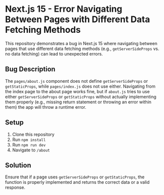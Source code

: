 # Next.js 15 - Error Navigating Between Pages with Different Data Fetching Methods

This repository demonstrates a bug in Next.js 15 where navigating between pages that use different data fetching methods (e.g., `getServerSideProps` vs. no data fetching) can lead to unexpected errors.

## Bug Description

The `pages/about.js` component does not define `getServerSideProps` or `getStaticProps`, while `pages/index.js` does not use either.  Navigating from the index page to the about page works fine, but if `about.js` tries to use either `getServerSideProps` or `getStaticProps` without actually implementing them properly (e.g., missing return statement or throwing an error within them) the app will throw a runtime error.

## Setup

1. Clone this repository
2. Run `npm install`
3. Run `npm run dev`
4. Navigate to `/about`

## Solution

Ensure that if a page uses `getServerSideProps` or `getStaticProps`, the function is properly implemented and returns the correct data or a valid response.